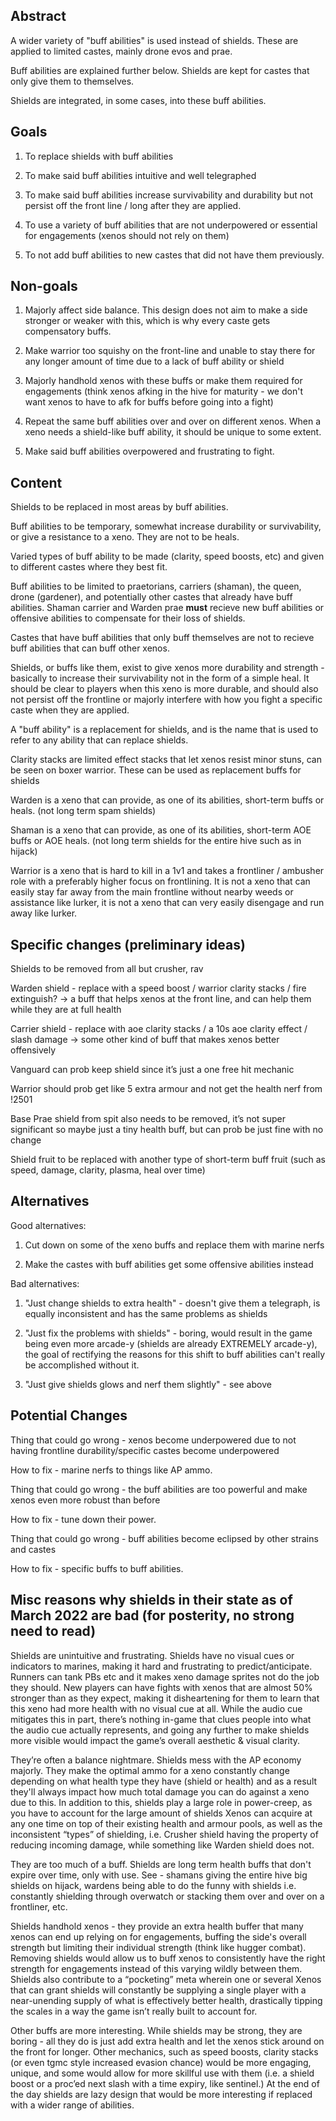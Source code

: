 ## Abstract

<!-- An abstract is a short blurb, about a paragraph or two, succinctly describing your feature. This should mostly be "why", but can include "what". -->

A wider variety of "buff abilities" is used instead of shields. These are applied to limited castes, mainly drone evos and prae.

Buff abilities are explained further below. Shields are kept for castes that only give them to themselves.

Shields are integrated, in some cases, into these buff abilities.

## Goals

1. To replace shields with buff abilities

2. To make said buff abilities intuitive and well telegraphed

3. To make said buff abilities increase survivability and durability but not persist off the front line / long after they are applied.

4. To use a variety of buff abilities that are not underpowered or essential for engagements (xenos should not rely on them)

5. To not add buff abilities to new castes that did not have them previously.

## Non-goals

1. Majorly affect side balance. This design does not aim to make a side stronger or weaker with this, which is why every caste gets compensatory buffs.

2. Make warrior too squishy on the front-line and unable to stay there for any longer amount of time due to a lack of buff ability or shield

3. Majorly handhold xenos with these buffs or make them required for engagements (think xenos afking in the hive for maturity - we don't want xenos to have to afk for buffs before going into a fight)

4. Repeat the same buff abilities over and over on different xenos. When a xeno needs a shield-like buff ability, it should be unique to some extent. 

5. Make said buff abilities overpowered and frustrating to fight.

## Content

Shields to be replaced in most areas by buff abilities.

Buff abilities to be temporary, somewhat increase durability or survivability, or give a resistance to a xeno. They are not to be heals. 

Varied types of buff ability to be made (clarity, speed boosts, etc) and given to different castes where they best fit.

Buff abilities to be limited to praetorians, carriers (shaman), the queen, drone (gardener), and potentially other castes that already have buff abilities. Shaman carrier and Warden prae **must** recieve new buff abilities or offensive abilities to compensate for their loss of shields.

Castes that have buff abilities that only buff themselves are not to recieve buff abilities that can buff other xenos.

Shields, or buffs like them, exist to give xenos more durability and strength - basically to increase their survivability not in the form of a simple heal. It should be clear to players when this xeno is more durable, and should also not persist off the frontline or majorly interfere with how you fight a specific caste when they are applied. 

A "buff ability" is a replacement for shields, and is the name that is used to refer to any ability that can replace shields.

Clarity stacks are limited effect stacks that let xenos resist minor stuns, can be seen on boxer warrior. These can be used as replacement buffs for shields

Warden is a xeno that can provide, as one of its abilities, short-term buffs or heals. (not long term spam shields)

Shaman is a xeno that can provide, as one of its abilities, short-term AOE buffs or AOE heals. (not long term shields for the entire hive such as in hijack)

Warrior is a xeno that is hard to kill in a 1v1 and takes a frontliner / ambusher role with a preferably higher focus on frontlining. It is not a xeno that can easily stay far away from the main frontline without nearby weeds or assistance like lurker, it is not a xeno that can very easily disengage and run away like lurker. 

## Specific changes (preliminary ideas)

Shields to be removed from all but crusher, rav

Warden shield - replace with a speed boost / warrior clarity stacks / fire extinguish? -> a buff that helps xenos at the front line, and can help them while they are at full health

Carrier shield - replace with aoe clarity stacks / a 10s aoe clarity effect / slash damage -> some other kind of buff that makes xenos better offensively

Vanguard can prob keep shield since it’s just a one free hit mechanic 

Warrior should prob get like 5 extra armour and not get the health nerf from !2501

Base Prae shield from spit also needs to be removed, it’s not super significant so maybe just a tiny health buff, but can prob be just fine with no change

Shield fruit to be replaced with another type of short-term buff fruit (such as speed, damage, clarity, plasma, heal over time)


## Alternatives

Good alternatives:

1. Cut down on some of the xeno buffs and replace them with marine nerfs

2. Make the castes with buff abilities get some offensive abilities instead

Bad alternatives:

1. "Just change shields to extra health" - doesn't give them a telegraph, is equally inconsistent and has the same problems as shields

2. "Just fix the problems with shields" - boring, would result in the game being even more arcade-y (shields are already EXTREMELY arcade-y), the goal of rectifying the reasons for this shift to buff abilities can't really be accomplished without it.

3. "Just give shields glows and nerf them slightly" - see above

## Potential Changes

Thing that could go wrong - xenos become underpowered due to not having frontline durability/specific castes become underpowered

How to fix - marine nerfs to things like AP ammo.

Thing that could go wrong - the buff abilities are too powerful and make xenos even more robust than before

How to fix - tune down their power.

Thing that could go wrong - buff abilities become eclipsed by other strains and castes

How to fix - specific buffs to buff abilities.

## Misc reasons why shields in their state as of March 2022 are bad (for posterity, no strong need to read)

Shields are unintuitive and frustrating. Shields have no visual cues or indicators to marines, making it hard and frustrating to predict/anticipate. Runners can tank PBs etc and it makes xeno damage sprites not do the job they should. New players can have fights with xenos that are almost 50% stronger than as they expect, making it disheartening for them to learn that this xeno had more health with no visual cue at all. While the audio cue mitigates this in part, there’s nothing in-game that clues people into what the audio cue actually represents, and going any further to make shields more visible would impact the game’s overall aesthetic & visual clarity.

They’re often a balance nightmare. Shields mess with the AP economy majorly. They make the optimal ammo for a xeno constantly change depending on what health type they have (shield or health) and as a result they'll always impact how much total damage you can do against a xeno due to this. In addition to this, shields play a large role in power-creep, as you have to account for the large amount of shields Xenos can acquire at any one time on top of their existing health and armour pools, as well as the inconsistent “types” of shielding, i.e. Crusher shield having the property of reducing incoming damage, while something like Warden shield does not.

They are too much of a buff. Shields are long term health buffs that don't expire over time, only with use. See - shamans giving the entire hive big shields on hijack, wardens being able to do the funny with shields i.e. constantly shielding through overwatch or stacking them over and over on a frontliner, etc.

Shields handhold xenos - they provide an extra health buffer that many xenos can end up relying on for engagements, buffing the side's overall strength but limiting their individual strength (think like hugger combat). Removing shields would allow us to buff xenos to consistently have the right strength for engagements instead of this varying wildly between them. Shields also contribute to a “pocketing” meta wherein one or several Xenos that can grant shields will constantly be supplying a single player with a near-unending supply of what is effectively better health, drastically tipping the scales in a way the game isn’t really built to account for.

Other buffs are more interesting. While shields may be strong, they are boring - all they do is just add extra health and let the xenos stick around on the front for longer. Other mechanics, such as speed boosts, clarity stacks (or even tgmc style increased evasion chance) would be more engaging, unique, and some would allow for more skillful use with them (i.e. a shield boost or a proc’ed next slash with a time expiry, like sentinel.) At the end of the day shields are lazy design that would be more interesting if replaced with a wider range of abilities.